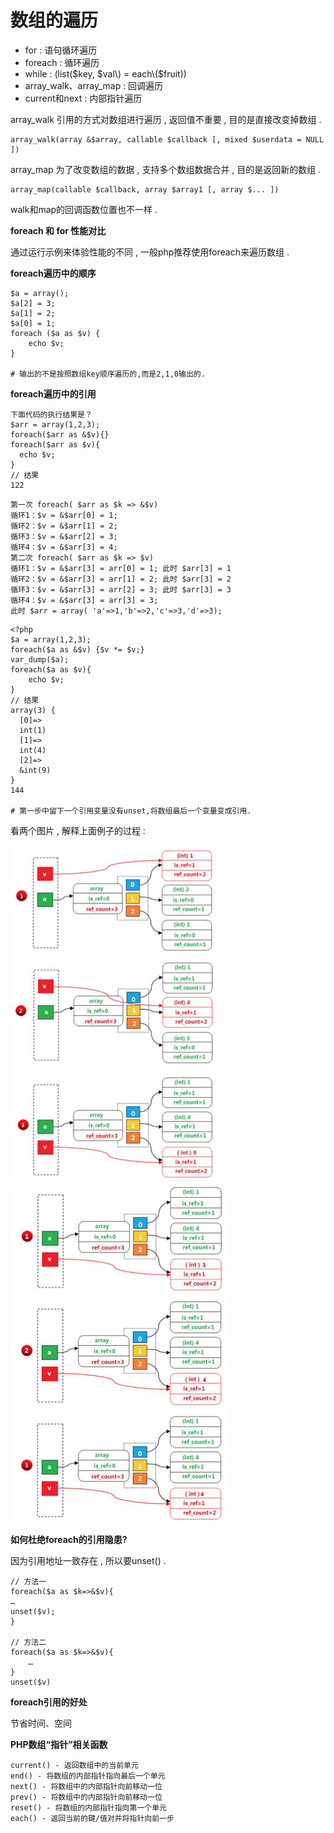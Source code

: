 # 数组的遍历

* for : 语句循环遍历 
* foreach : 循环遍历 
* while : \(list\($key, $val\) = each\($fruit\)\) 
* array\_walk、array\_map : 回调遍历
* current和next : 内部指针遍历

array\_walk 引用的方式对数组进行遍历 , 返回值不重要 , 目的是直接改变掉数组 .

```
array_walk(array &$array, callable $callback [, mixed $userdata = NULL ])
```

array\_map 为了改变数组的数据 , 支持多个数组数据合并 , 目的是返回新的数组 .

```
array_map(callable $callback, array $array1 [, array $... ])
```

walk和map的回调函数位置也不一样 .

**foreach 和 for 性能对比**

通过运行示例来体验性能的不同 , 一般php推荐使用foreach来遍历数组 .

**foreach遍历中的顺序**

```
$a = array();
$a[2] = 3;
$a[1] = 2;
$a[0] = 1;
foreach ($a as $v) {
    echo $v;
}

# 输出的不是按照数组key顺序遍历的,而是2,1,0输出的.
```

**foreach遍历中的引用**

```
下面代码的执行结果是？
$arr = array(1,2,3);
foreach($arr as &$v){}
foreach($arr as $v){
  echo $v;
}
// 结果
122
```

```
第一次 foreach( $arr as $k => &$v)
循环1：$v = &$arr[0] = 1;
循环2：$v = &$arr[1] = 2;
循环3：$v = &$arr[2] = 3;
循环4：$v = &$arr[3] = 4;
第二次 foreach( $arr as $k => $v)
循环1：$v = &$arr[3] = arr[0] = 1; 此时 $arr[3] = 1
循环2：$v = &$arr[3] = arr[1] = 2; 此时 $arr[3] = 2
循环3：$v = &$arr[3] = arr[2] = 3; 此时 $arr[3] = 3
循环4：$v = &$arr[3] = arr[3] = 3;
此时 $arr = array( 'a'=>1,'b'=>2,'c'=>3,'d'=>3);
```

```
<?php
$a = array(1,2,3);
foreach($a as &$v) {$v *= $v;}
var_dump($a);
foreach($a as $v){
    echo $v;
}
// 结果
array(3) {
  [0]=>
  int(1)
  [1]=>
  int(4)
  [2]=>
  &int(9)
}
144

# 第一步中留下一个引用变量没有unset,将数组最后一个变量变成引用.
```

看两个图片 , 解释上面例子的过程 :

![](/assets/shuzubinali1.png)![](/assets/shuzubianli2.png)

**如何杜绝foreach的引用隐患?**

因为引用地址一致存在 , 所以要unset\(\) .

```
// 方法一
foreach($a as $k=>&$v){
…
unset($v);
}

// 方法二
foreach($a as $k=>&$v){
    …
}
unset($v)
```

**foreach引用的好处**

节省时间、空间

**PHP数组“指针”相关函数**

```
current() - 返回数组中的当前单元
end() - 将数组的内部指针指向最后一个单元
next() - 将数组中的内部指针向前移动一位
prev() - 将数组中的内部指针向前移动一位
reset() - 将数组的内部指针指向第一个单元
each() - 返回当前的键/值对并将指针向前一步
```




